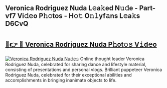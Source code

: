 ## Veronica Rodriguez Nuda L𝚎a𝚔ed N𝚞𝚍e - Part-vf7 Vi𝚍𝚎o P𝚑𝚘tos - H𝚘𝚝 O𝚗𝚕yf𝚊ns L𝚎a𝚔s D6CvQ

# <h2><a href="http://kf80a0c.oniu.top/?m=Veronica+Rodriguez+Nuda">🔗👉 🔴 Veronica Rodriguez Nuda P𝚑ot𝚘𝚜 V𝚒d𝚎o</a></h2>

[![Veronica Rodriguez Nuda Nu𝚍e𝚜](https://i.imgur.com/0qMVB7G.gif)](http://kf80a0c.oniu.top/?m=Veronica+Rodriguez+Nuda)
Online thought leader Veronica Rodriguez Nuda, celebrated for sharing dance and lifestyle material, consisting of presentations and personal vlogs. Brilliant puppeteer Veronica Rodriguez Nuda, celebrated for their exceptional abilities and accomplishments in bringing inanimate objects to life.  
